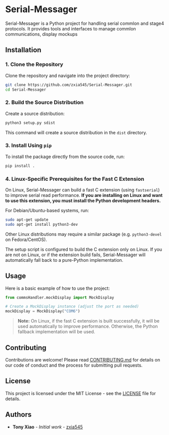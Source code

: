 # Serial-Messager

Serial-Messager is a Python project for handling serial commlon and stage4 protocols. It provides tools and interfaces to manage commlon communications, display mockups
## Installation

### 1. Clone the Repository

Clone the repository and navigate into the project directory:

```bash
git clone https://github.com/zxia545/Serial-Messager.git
cd Serial-Messager
```

### 2. Build the Source Distribution

Create a source distribution:

```bash
python3 setup.py sdist
```

This command will create a source distribution in the `dist` directory.

### 3. Install Using `pip`

To install the package directly from the source code, run:

```bash
pip install .
```

### 4. Linux-Specific Prerequisites for the Fast C Extension

On Linux, Serial-Messager can build a fast C extension (using `fastserial`) to improve serial read performance. **If you are installing on Linux and want to use this extension, you must install the Python development headers.**

For Debian/Ubuntu-based systems, run:

```bash
sudo apt-get update
sudo apt-get install python3-dev
```

Other Linux distributions may require a similar package (e.g. `python3-devel` on Fedora/CentOS).

The setup script is configured to build the C extension only on Linux. If you are not on Linux, or if the extension build fails, Serial-Messager will automatically fall back to a pure-Python implementation.

## Usage

Here is a basic example of how to use the project:

```python
from commsHandler.mockDisplay import MockDisplay

# Create a MockDisplay instance (adjust the port as needed)
mockDisplay = MockDisplay("COM6")
```

> **Note:** On Linux, if the fast C extension is built successfully, it will be used automatically to improve performance. Otherwise, the Python fallback implementation will be used.

## Contributing

Contributions are welcome! Please read [CONTRIBUTING.md](CONTRIBUTING.md) for details on our code of conduct and the process for submitting pull requests.

## License

This project is licensed under the MIT License - see the [LICENSE](LICENSE) file for details.

## Authors

- **Tony Xiao** - *Initial work* - [zxia545](https://github.com/zxia545)

